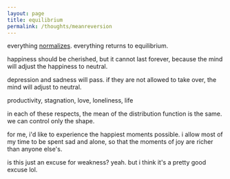 ```yaml
---
layout: page
title: equilibrium
permalink: /thoughts/meanreversion
---
```


everything [normalizes](/thoughts/normalness). everything returns to equilibrium.

happiness should be cherished, but it cannot last forever, because the mind will adjust the happiness to neutral.

depression and sadness will pass. if they are not allowed to take over, the mind will adjust to neutral.

productivity, stagnation, love, loneliness, life

in each of these respects, the mean of the distribution function is the same. we can control only the shape. 

for me, i'd like to experience the happiest moments possible. i allow most of my time to be spent sad and alone, so that the moments of joy are richer than anyone else's.

is this just an excuse for weakness? yeah. but i think it's a pretty good excuse lol.